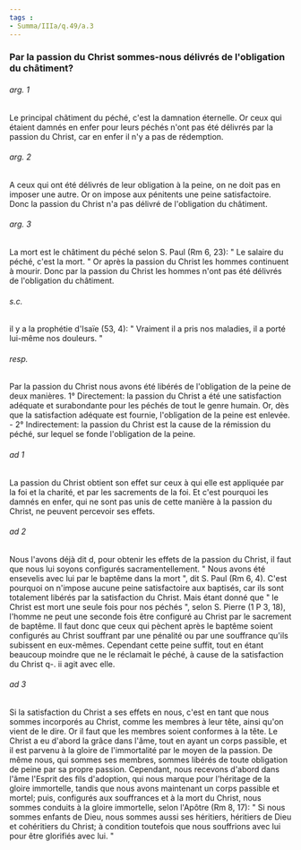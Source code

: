 ```yaml
---
tags : 
- Summa/IIIa/q.49/a.3
---
```


### Par la passion du Christ sommes-nous délivrés de l'obligation du châtiment?

###### arg. 1
Le principal châtiment du péché, c'est la damnation éternelle. Or ceux qui étaient damnés en enfer pour leurs péchés n'ont pas été délivrés par la passion du Christ, car en enfer il n'y a pas de rédemption. 

###### arg. 2
A ceux qui ont été délivrés de leur obligation à la peine, on ne doit pas en imposer une autre. Or on impose aux pénitents une peine satisfactoire. Donc la passion du Christ n'a pas délivré de l'obligation du châtiment. 

###### arg. 3
La mort est le châtiment du péché selon S. Paul (Rm 6, 23): " Le salaire du péché, c'est la mort. " Or après la passion du Christ les hommes continuent à mourir. Donc par la passion du Christ les hommes n'ont pas été délivrés de l'obligation du châtiment. 

###### s.c.
il y a la prophétie d'Isaïe (53, 4): " Vraiment il a pris nos maladies, il a porté lui-même nos douleurs. " 

###### resp.
Par la passion du Christ nous avons été libérés de l'obligation de la peine de deux manières. 1° Directement: la passion du Christ a été une satisfaction adéquate et surabondante pour les péchés de tout le genre humain. Or, dès que la satisfaction adéquate est fournie, l'obligation de la peine est enlevée. - 2° Indirectement: la passion du Christ est la cause de la rémission du péché, sur lequel se fonde l'obligation de la peine. 

###### ad 1
La passion du Christ obtient son effet sur ceux à qui elle est appliquée par la foi et la charité, et par les sacrements de la foi. Et c'est pourquoi les damnés en enfer, qui ne sont pas unis de cette manière à la passion du Christ, ne peuvent percevoir ses effets. 

###### ad 2
Nous l'avons déjà dit d, pour obtenir les effets de la passion du Christ, il faut que nous lui soyons configurés sacramentellement. " Nous avons été ensevelis avec lui par le baptême dans la mort ", dit S. Paul (Rm 6, 4). C'est pourquoi on n'impose aucune peine satisfactoire aux baptisés, car ils sont totalement libérés par la satisfaction du Christ. Mais étant donné que " le Christ est mort une seule fois pour nos péchés ", selon S. Pierre (1 P 3, 18), l'homme ne peut une seconde fois être configuré au Christ par le sacrement de baptême. Il faut donc que ceux qui pèchent après le baptême soient configurés au Christ souffrant par une pénalité ou par une souffrance qu'ils subissent en eux-mêmes. Cependant cette peine suffit, tout en étant beaucoup moindre que ne le réclamait le péché, à cause de la satisfaction du Christ q-. ii agit avec elle. 

###### ad 3
Si la satisfaction du Christ a ses effets en nous, c'est en tant que nous sommes incorporés au Christ, comme les membres à leur tête, ainsi qu'on vient de le dire. Or il faut que les membres soient conformes à la tête. Le Christ a eu d'abord la grâce dans l'âme, tout en ayant un corps passible, et il est parvenu à la gloire de l'immortalité par le moyen de la passion. De même nous, qui sommes ses membres, sommes libérés de toute obligation de peine par sa propre passion. Cependant, nous recevons d'abord dans l'âme l'Esprit des fils d'adoption, qui nous marque pour l'héritage de la gloire immortelle, tandis que nous avons maintenant un corps passible et mortel; puis, configurés aux souffrances et à la mort du Christ, nous sommes conduits à la gloire immortelle, selon l'Apôtre (Rm 8, 17): " Si nous sommes enfants de Dieu, nous sommes aussi ses héritiers, héritiers de Dieu et cohéritiers du Christ; à condition toutefois que nous souffrions avec lui pour être glorifiés avec lui. " 

